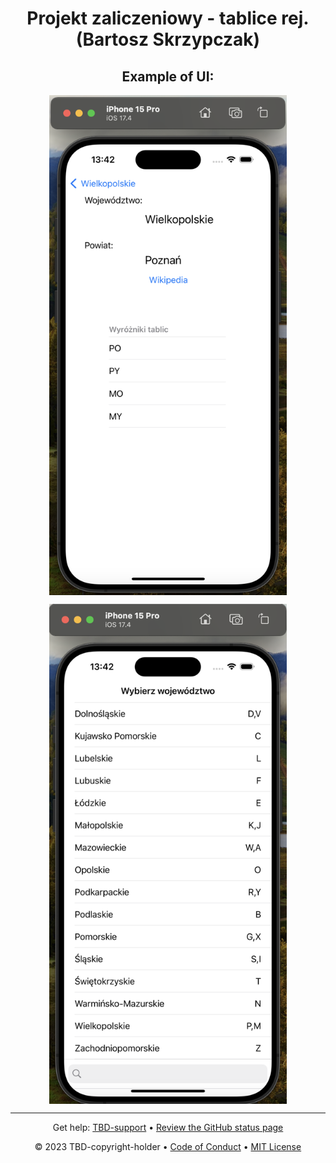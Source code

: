 <header>

<!--
  <<< Author notes: Course header >>>
  Read <https://skills.github.com/quickstart> for more information about how to build courses using this template.
  Include a 1280×640 image, course name in sentence case, and a concise description in emphasis.
  In your repository settings: enable template repository, add your 1280×640 social image, auto delete head branches.
  Next to "About", add description & tags; disable releases, packages, & environments.
  Add your open source license, GitHub uses the MIT license.
-->

# Projekt zaliczeniowy - tablice rej. (Bartosz Skrzypczak)


## Example of UI:
<p align="center"><img align="center" src="https://github.com/bskrzypczak/Projects/blob/main/PUT/Ubiquitous/Projekt%20zaliczeniowy/tablice.png" height="800" width="380" /></p>
<p align="center"><img align="center" src="https://github.com/bskrzypczak/Projects/blob/main/PUT/Ubiquitous/Projekt%20zaliczeniowy/tablice2.png" height="800" width="380" /></p>

<footer>
<!--
  <<< Author notes: Footer >>>
  Add a link to get support, GitHub status page, code of conduct, license link.
-->

---

Get help: [TBD-support](TBD-support-link) &bull; [Review the GitHub status page](https://www.githubstatus.com/)

&copy; 2023 TBD-copyright-holder &bull; [Code of Conduct](https://www.contributor-covenant.org/version/2/1/code_of_conduct/code_of_conduct.md) &bull; [MIT License](https://gh.io/mit)

</footer>
